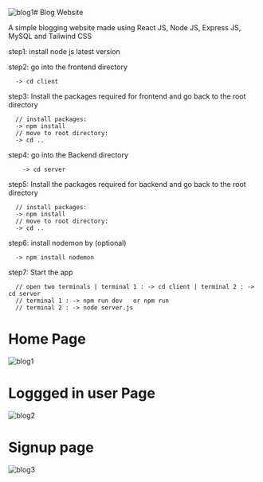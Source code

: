 ![blog1](https://github.com/DanishSofii/Blog-Website/assets/146963321/f851465e-6e2e-42ac-900f-ed22b4f1a6a6)# Blog Website

A simple blogging website made using React JS, Node JS, Express JS, MySQL and Tailwind CSS

step1:  install node js latest version

step2: go into the frontend directory

      -> cd client
      
step3: Install the packages required for frontend and go back to the root directory
      
      // install packages:
      -> npm install
      // move to root directory:
      -> cd ..


step4: go into the Backend directory

        -> cd server

step5: Install the packages required for backend and go back to the root directory
      
      // install packages:
      -> npm install
      // move to root directory:
      -> cd ..


step6: install nodemon by (optional)

      -> npm install nodemon 

step7: Start the app

      // open two terminals | terminal 1 : -> cd client | terminal 2 : -> cd server
      // terminal 1 : -> npm run dev   or npm run
      // terminal 2 : -> node server.js

# Home Page
![blog1](https://github.com/DanishSofii/Blog-Website/assets/146963321/5571a4a3-76f9-4498-a0bc-1e9623b00ba6)



# Loggged in user Page
![blog2](https://github.com/DanishSofii/Blog-Website/assets/146963321/b5e0a928-fbe8-46eb-90b5-5742c72d0be1)




# Signup page
![blog3](https://github.com/DanishSofii/Blog-Website/assets/146963321/884690e9-dbda-4c72-baff-ac9b60809069)

